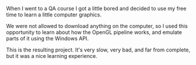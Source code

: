 When I went to a QA course I got a little bored and decided to use my free time to learn a little computer graphics.

We were not allowed to download anything on the computer, so I used this opportunity to learn about how the OpenGL pipeline works, and emulate parts of it using the Windows API.

This is the resulting project. It's very slow, very bad, and far from complete, but it was a nice learning experience.
